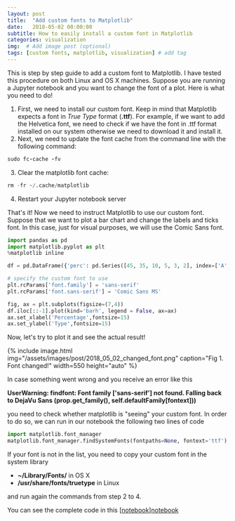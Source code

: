 ```yaml
---
layout: post
title:  "Add custom fonts to Matplotlib"
date:   2018-05-02 00:00:00
subtitle: How to easily install a custom font in Matplotlib
categories: visualization
img:  # Add image post (optional)
tags: [custom fonts, matplotlib, visualization] # add tag
---
```


This is step by step guide to add a custom font to Matplotlib. I have tested this procedure on both Linux and OS X machines.
Suppose you are running a Jupyter notebook and you want to change the font of a plot. Here is what you need to do! 

1. First, we need to install our custom font. Keep in mind that Matplotlib expects a font in *True Type* format (**.ttf**). For example, if we want to add the Helvetica font, we need to check if we have the font in .ttf format installed on our system otherwise we need to download it and install it.
2. Next, we need to update the font cache from the command line with the following command:
```ruby
sudo fc-cache -fv
```
3. Clear the matplotlib font cache:
```python
rm -fr ~/.cache/matplotlib
```
4. Restart your Jupyter notebook server

That's it! Now we need to instruct Matplotlib to use our custom font. Suppose that we want to plot a bar chart and change the labels and ticks font. In this case, just for visual purposes, we will use the Comic Sans font.

```python
import pandas as pd
import matplotlib.pyplot as plt
%matplotlib inline

df = pd.DataFrame({'perc': pd.Series([45, 35, 10, 5, 3, 2], index=['A', 'B', 'C','D','E','F'])})

# specify the custom font to use
plt.rcParams['font.family'] = 'sans-serif'
plt.rcParams['font.sans-serif'] = 'Comic Sans MS'

fig, ax = plt.subplots(figsize=(7,4))
df.iloc[::-1].plot(kind='barh', legend = False, ax=ax)
ax.set_xlabel('Percentage',fontsize=15)
ax.set_ylabel('Type',fontsize=15)
```

Now, let's try to plot it and see the actual result!

{% include image.html
   img="/assets/images/post/2018_05_02_changed_font.png"
   caption="Fig 1. Font changed!"
   width=550
   height="auto"
%}

In case something went wrong and you receive an error like this

**UserWarning: findfont: Font family ['sans-serif'] not found. Falling back to DejaVu Sans (prop.get_family(), self.defaultFamily[fontext]))**

you need to check whether matplotlib is "seeing" your custom font. In order to do so, we can run in our notebook the following two lines of code
```python
import matplotlib.font_manager
matplotlib.font_manager.findSystemFonts(fontpaths=None, fontext='ttf')
```

If your font is not in the list, you need to copy your custom font in the system library
* **~/Library/Fonts/** in OS X
* **/usr/share/fonts/truetype** in Linux

and run again the commands from step 2 to 4.

You can see the complete code in this [[notebook]][notebook]


[notebook]: https://github.com/scentellegher/code_snippets/blob/master/matplotlib_font/Matplotlib_custom_font.ipynb